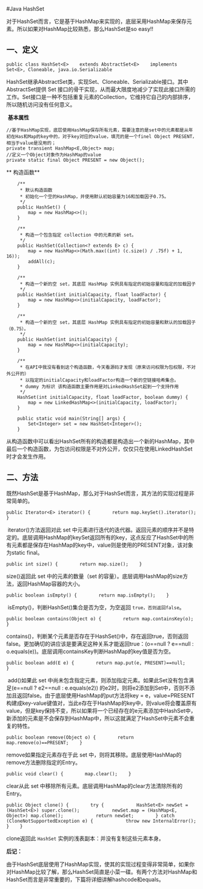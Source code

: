 #Java HashSet      

对于HashSet而言，它是基于HashMap来实现的，底层采用HashMap来保存元素。所以如果对HashMap比较熟悉，那么HashSet是so  easy!!

## 一、定义

```
public class HashSet<E>    extends AbstractSet<E>    implements Set<E>, Cloneable, java.io.Serializable
```

​    HashSet继承AbstractSet类，实现Set、Cloneable、Serializable接口。其中AbstractSet提供 Set 接口的骨干实现，从而最大限度地减少了实现此接口所需的工作。Set接口是一种不包括重复元素的Collection，它维持它自己的内部排序，所以随机访问没有任何意义。

​     **基本属性**

```
//基于HashMap实现，底层使用HashMap保存所有元素，需要注意的是set中的元素都是从年初在Has和Map的key中的，对于key对应的value，填充的是一个finel Object PRESENT， 相当于value是没用的；
private transient HashMap<E,Object> map;        
//定义一个Object对象作为HashMap的value        
private static final Object PRESENT = new Object();
```

**     构造函数**

```
    /**
     * 默认构造函数
     * 初始化一个空的HashMap，并使用默认初始容量为16和加载因子0.75。
     */
    public HashSet() {
        map = new HashMap<>();
    }

    /**
     * 构造一个包含指定 collection 中的元素的新 set。
     */
    public HashSet(Collection<? extends E> c) {
        map = new HashMap<>(Math.max((int) (c.size() / .75f) + 1, 16));
        addAll(c);
    }

    /**
     * 构造一个新的空 set，其底层 HashMap 实例具有指定的初始容量和指定的加载因子
     */
    public HashSet(int initialCapacity, float loadFactor) {
        map = new HashMap<>(initialCapacity, loadFactor);
    }

    /**
     * 构造一个新的空 set，其底层 HashMap 实例具有指定的初始容量和默认的加载因子（0.75）。
     */
    public HashSet(int initialCapacity) {
        map = new HashMap<>(initialCapacity);
    }

    /**
     * 在API中我没有看到这个构造函数，今天看源码才发现（原来访问权限为包权限，不对外公开的）
     * 以指定的initialCapacity和loadFactor构造一个新的空链接哈希集合。
     * dummy 为标识 该构造函数主要作用是对LinkedHashSet起到一个支持作用
     */
    HashSet(int initialCapacity, float loadFactor, boolean dummy) {
        map = new LinkedHashMap<>(initialCapacity, loadFactor);
    }

    public static void main(String[] args) {
        Set<Integer> set = new HashSet<Integer>();
    }
```

​     从构造函数中可以看出HashSet所有的构造都是构造出一个新的HashMap，其中最后一个构造函数，为包访问权限是不对外公开，仅仅只在使用LinkedHashSet时才会发生作用。

## 二、方法

​     既然HashSet是基于HashMap，那么对于HashSet而言，其方法的实现过程是非常简单的。

```
public Iterator<E> iterator() {        return map.keySet().iterator();    }
```

​    iterator()方法返回对此 set 中元素进行迭代的迭代器。返回元素的顺序并不是特定的。底层调用HashMap的keySet返回所有的key，这点反应了HashSet中的所有元素都是保存在HashMap的key中，value则是使用的PRESENT对象，该对象为static final。

```
public int size() {        return map.size();    }
```

   size()返回此 set 中的元素的数量（set 的容量）。底层调用HashMap的size方法，返回HashMap容器的大小。

```
public boolean isEmpty() {        return map.isEmpty();    }
```

​    isEmpty()，判断HashSet()集合是否为空，为空返回 `true，否则返回false`。

```
public boolean contains(Object o) {        return map.containsKey(o);    }
```

​    contains()，判断某个元素是否存在于HashSet()中，存在返回true，否则返回false。更加确切的讲应该是要满足这种关系才能返回true：(o==null ? e==null : o.equals(e))。底层调用containsKey判断HashMap的key值是否为空。

```
public boolean add(E e) {        return map.put(e, PRESENT)==null;    }
```

​    add()如果此 set 中尚未包含指定元素，则添加指定元素。如果此Set没有包含满足(e==null ? e2==null : e.equals(e2)) 的e2时，则将e2添加到Set中，否则不添加且返回false。由于底层使用HashMap的put方法将key = e，value=PRESENT构建成key-value键值对，当此e存在于HashMap的key中，则value将会覆盖原有value，但是key保持不变，所以如果将一个已经存在的e元素添加中HashSet中，新添加的元素是不会保存到HashMap中，所以这就满足了HashSet中元素不会重复的特性。

```
public boolean remove(Object o) {        return map.remove(o)==PRESENT;    }
```

remove如果指定元素存在于此 set 中，则将其移除。底层使用HashMap的remove方法删除指定的Entry。

```
public void clear() {        map.clear();    }
```

clear从此 set 中移除所有元素。底层调用HashMap的clear方法清除所有的Entry。

```
public Object clone() {        try {            HashSet<E> newSet = (HashSet<E>) super.clone();            newSet.map = (HashMap<E, Object>) map.clone();            return newSet;        } catch (CloneNotSupportedException e) {            throw new InternalError();        }    }
```

clone返回此 `HashSet` 实例的浅表副本：并没有复制这些元素本身。

**后记：**

由于HashSet底层使用了HashMap实现，使其的实现过程变得非常简单，如果你对HashMap比较了解，那么HashSet简直是小菜一碟。有两个方法对HashMap和HashSet而言是非常重要的，下篇将详细讲解hashcode和equals。